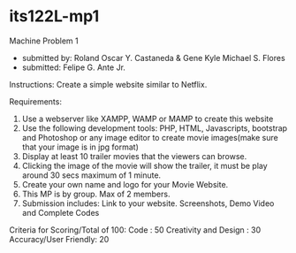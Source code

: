 # its122L-mp1
Machine Problem 1 
- submitted by: Roland Oscar Y. Castaneda & Gene Kyle Michael S. Flores
- submitted: Felipe G. Ante Jr. 

Instructions:
Create a simple website similar to Netflix.

Requirements:
  1. Use a webserver like XAMPP, WAMP or MAMP to create this website
  2. Use the following development tools: PHP, HTML, Javascripts, bootstrap and Photoshop or any image editor to create movie images(make sure that your image is in jpg format)
  3. Display at least 10 trailer movies that the viewers can browse.
  4. Clicking the image of the movie will show the trailer, it must be play around 30 secs maximum of 1 minute.
  5. Create your own name and logo for your Movie Website.
  6. This MP is by group. Max of 2 members.
  7. Submission includes: Link to your website. Screenshots, Demo Video and Complete Codes

Criteria for Scoring/Total of 100: 
  Code                  : 50
  Creativity and Design : 30
  Accuracy/User Friendly: 20
